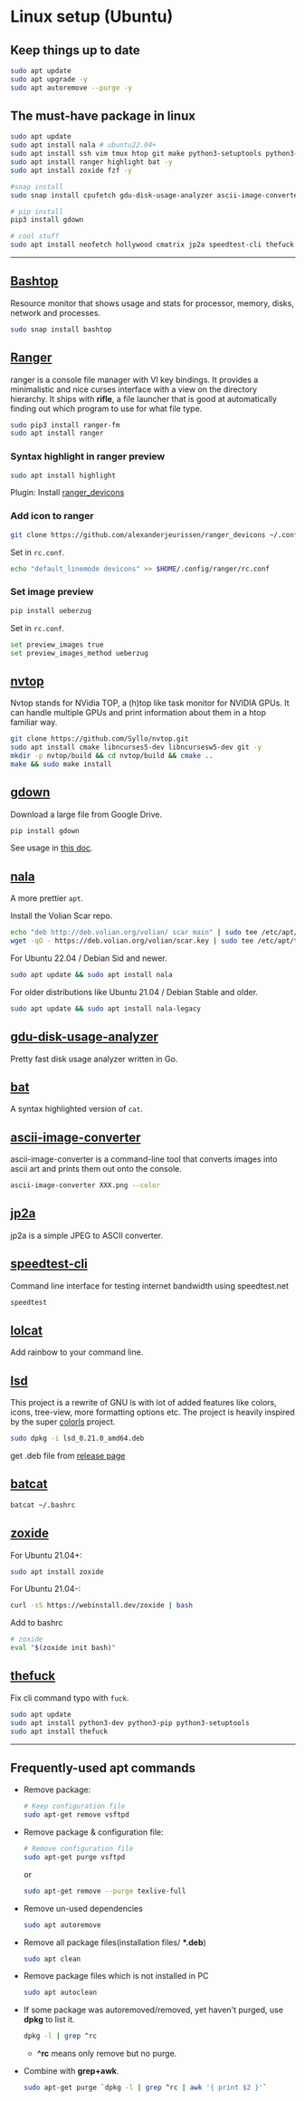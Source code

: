 # Linux setup (Ubuntu)

## Keep things up to date

```bash
sudo apt update
sudo apt upgrade -y
sudo apt autoremove --purge -y
```

## The must-have package in linux

```bash
sudo apt update
sudo apt install nala # ubuntu22.04+
sudo apt install ssh vim tmux htop git make python3-setuptools python3-pip curl -y
sudo apt install ranger highlight bat -y
sudo apt install zoxide fzf -y

#snap install
sudo snap install cpufetch gdu-disk-usage-analyzer ascii-image-converter lolcat

# pip install
pip3 install gdown

# cool stuff
sudo apt install neofetch hollywood cmatrix jp2a speedtest-cli thefuck -y
```

---

## [Bashtop](https://github.com/aristocratos/bashtop)

Resource monitor that shows usage and stats for processor, memory, disks, network and processes.

```bash
sudo snap install bashtop
```

## [Ranger](https://github.com/ranger/ranger)

ranger is a console file manager with VI key bindings. It provides a minimalistic and nice curses interface with a view on the directory hierarchy. It ships with **rifle**, a file launcher that is good at automatically finding out which program to use for what file type.

```bash
sudo pip3 install ranger-fm
sudo apt install ranger
```

### Syntax highlight in ranger preview

```bash
sudo apt install highlight
```

Plugin: Install [ranger_devicons](https://github.com/alexanderjeurissen/ranger_devicons)

### Add icon to ranger

```bash
git clone https://github.com/alexanderjeurissen/ranger_devicons ~/.config/ranger/plugins/ranger_devicons
```

Set in `rc.conf`.

```bash
echo "default_linemode devicons" >> $HOME/.config/ranger/rc.conf
```

### Set image preview

```bash
pip install ueberzug
```

Set in `rc.conf`.

```bash
set preview_images true
set preview_images_method ueberzug
```

## [nvtop](https://github.com/Syllo/nvtop)

Nvtop stands for NVidia TOP, a (h)top like task monitor for NVIDIA GPUs. It can handle multiple GPUs and print information about them in a htop familiar way.

```bash
git clone https://github.com/Syllo/nvtop.git
sudo apt install cmake libncurses5-dev libncursesw5-dev git -y
mkdir -p nvtop/build && cd nvtop/build && cmake ..
make && sudo make install
```

## [gdown](https://pypi.org/project/gdown/)

Download a large file from Google Drive.

```bash
pip install gdown
```

See usage in [this doc](https://pypi.org/project/gdown/).

## [nala](https://gitlab.com/volian/nala)

A more prettier `apt`.

Install the Volian Scar repo.

```bash
echo "deb http://deb.volian.org/volian/ scar main" | sudo tee /etc/apt/sources.list.d/volian-archive-scar-unstable.list
wget -qO - https://deb.volian.org/volian/scar.key | sudo tee /etc/apt/trusted.gpg.d/volian-archive-scar-unstable.gpg > /dev/null
```

For Ubuntu 22.04 / Debian Sid and newer.

```bash
sudo apt update && sudo apt install nala
```

For older distributions like Ubuntu 21.04 / Debian Stable and older.

```bash
sudo apt update && sudo apt install nala-legacy
```

## [gdu-disk-usage-analyzer](https://snapcraft.io/install/gdu-disk-usage-analyzer/ubuntu)

Pretty fast disk usage analyzer written in Go.

## [bat](https://github.com/sharkdp/bat)

A syntax highlighted version of `cat`.

## [ascii-image-converter](https://github.com/TheZoraiz/ascii-image-converter#debian-or-ubuntu-based-distros)

ascii-image-converter is a command-line tool that converts images into ascii art and prints them out onto the console.

```bash
ascii-image-converter XXX.png --color
```

## [jp2a](https://github.com/cslarsen/jp2a)

jp2a is a simple JPEG to ASCII converter.

## [speedtest-cli](https://github.com/sivel/speedtest-cli)

Command line interface for testing internet bandwidth using speedtest.net

```bash
speedtest
```

## [lolcat](https://github.com/busyloop/lolcat)

Add rainbow to your command line.

## [lsd](https://github.com/Peltoche/lsd)

This project is a rewrite of GNU ls with lot of added features like colors, icons, tree-view, more formatting options etc. The project is heavily inspired by the super [colorls](https://github.com/athityakumar/colorls) project.

```bash
sudo dpkg -i lsd_0.21.0_amd64.deb
```

get .deb file from [release page](https://github.com/Peltoche/lsd/releases)

## [batcat](https://github.com/sharkdp/bat)

```bash
batcat ~/.bashrc
```

## [zoxide](https://github.com/ajeetdsouza/zoxide)

For Ubuntu 21.04+:

```bash
sudo apt install zoxide
```

For Ubuntu 21.04-:

```bash
curl -sS https://webinstall.dev/zoxide | bash
```

Add to bashrc

```bash
# zoxide
eval "$(zoxide init bash)"
```

## [thefuck](https://github.com/nvbn/thefuck)

Fix cli command typo with `fuck`.

```bash
sudo apt update
sudo apt install python3-dev python3-pip python3-setuptools
sudo apt install thefuck
```

---

## Frequently-used apt commands

- Remove package:

  ```bash
  # Keep configuration file
  sudo apt-get remove vsftpd
  ```

- Remove package & configuration file:

  ```bash
  # Remove configuration file
  sudo apt-get purge vsftpd
  ```

  or

  ```bash
  sudo apt-get remove --purge texlive-full
  ```

- Remove un-used dependencies

  ```bash
  sudo apt autoremove
  ```

- Remove all package files(installation files/ **\*.deb**)

  ```bash
  sudo apt clean
  ```

- Remove package files which is not installed in PC

  ```bash
  sudo apt autoclean
  ```

- If some package was autoremoved/removed, yet haven't purged, use **dpkg** to list it.

  ```bash
  dpkg -l | grep ^rc
  ```

  - **^rc** means only remove but no purge.

- Combine with **grep+awk**.

  ```bash
  sudo apt-get purge `dpkg -l | grep ^rc | awk '{ print $2 }'`
  ```
